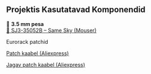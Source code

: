 ## **Projektis Kasutatavad Komponendid**  

🔌 **3.5 mm pesa**  
[🛒 SJ3-35052B – Same Sky (Mouser)](https://www.mouser.ee/ProductDetail/Same-Sky/SJ3-35052B?qs=IKkN%2F947nfDmh7CCP4LptQ%3D%3D)

Eurorack patchid


[Patch kaabel (Aliexpress)](https://vi.aliexpress.com/item/32931478630.html?spm=a2g0o.productlist.main.5.334dPlw6Plw60D&algo_pvid=7be1934f-0cfa-4d70-8c1d-4a9c3a8de80a&algo_exp_id=7be1934f-0cfa-4d70-8c1d-4a9c3a8de80a-4&pdp_ext_f=%7B%22order%22%3A%22732%22%2C%22eval%22%3A%221%22%7D&pdp_npi=4%40dis%21EUR%218.99%218.99%21%21%219.12%219.12%21%40%2166196664614%21sea%21EE%21907983495%21X&curPageLogUid=n558a1RSOe8T&utparam-url=scene%3Asearch%7Cquery_from%3A)


[Jagav patch kaabel (Aliexpress)](https://vi.aliexpress.com/item/1005005072699334.html?spm=a2g0o.productlist.main.6.334dPlw6Plw60D&algo_pvid=7be1934f-0cfa-4d70-8c1d-4a9c3a8de80a&algo_exp_id=7be1934f-0cfa-4d70-8c1d-4a9c3a8de80a-5&pdp_ext_f=%7B%22order%22%3A%22333%22%2C%22eval%22%3A%221%22%7D&pdp_npi=4%40dis%21EUR%215.70%215.70%21%21%215.78%215.78%21%40%2112000031529018130%21sea%21EE%21907983495%21X&curPageLogUid=8xGZD1qii7B7&utparam-url=scene%3Asearch%7Cquery_from%3A)


